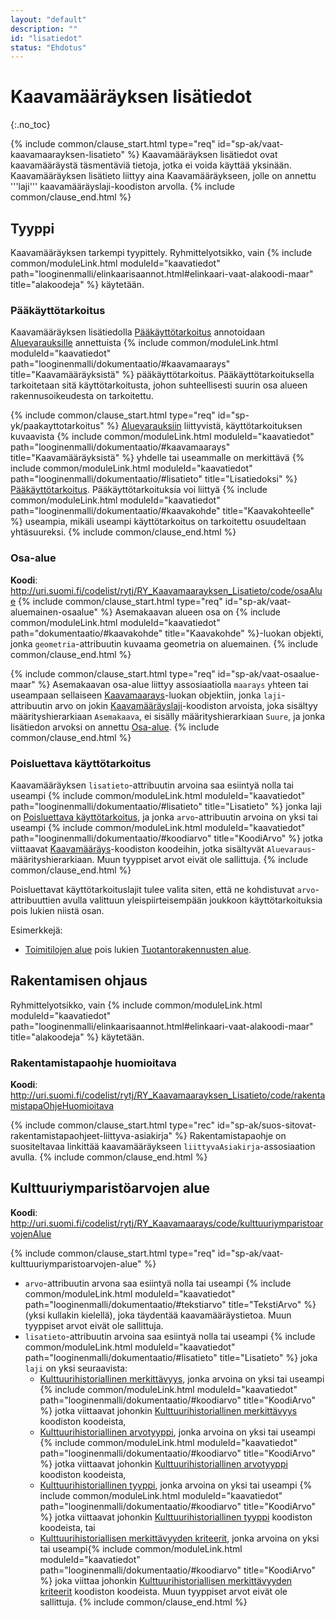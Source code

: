 ```yaml
---
layout: "default"
description: ""
id: "lisatiedot"
status: "Ehdotus"
---
```


# Kaavamääräyksen lisätiedot
{:.no_toc}

{% include common/clause_start.html type="req" id="sp-ak/vaat-kaavamaarayksen-lisatieto" %}
Kaavamääräyksen lisätiedot ovat kaavamääräystä täsmentäviä tietoja, jotka ei voida käyttää yksinään. Kaavamääräyksen lisätieto liittyy aina Kaavamääräykseen, jolle on annettu '''laji''' kaavamääräyslaji-koodiston arvolla.
{% include common/clause_end.html %}

## Tyyppi
Kaavamääräyksen tarkempi tyypittely. Ryhmittelyotsikko, vain {% include common/moduleLink.html moduleId="kaavatiedot" path="looginenmalli/elinkaarisaannot.html#elinkaari-vaat-alakoodi-maar" title="alakoodeja" %} käytetään.

### Pääkäyttötarkoitus
Kaavamääräyksen lisätiedolla [Pääkäyttötarkoitus](http://uri.suomi.fi/codelist/rytj/RY_Kaavamaarayksen_Lisatieto/code/paakayttotarkoitus) annotoidaan [Aluevarauksille](../aluevaraukset/index.md) annettuista {% include common/moduleLink.html moduleId="kaavatiedot" path="looginenmalli/dokumentaatio/#kaavamaarays" title="Kaavamääräyksistä" %} pääkäyttötarkoitus. Pääkäyttötarkoituksella tarkoitetaan sitä käyttötarkoitusta, johon suhteellisesti suurin osa alueen rakennusoikeudesta on tarkoitettu.

{% include common/clause_start.html type="req" id="sp-yk/paakayttotarkoitus" %}
[Aluevarauksiin](../aluevaraukset/index.md) liittyvistä, käyttötarkoituksen kuvaavista {% include common/moduleLink.html moduleId="kaavatiedot" path="looginenmalli/dokumentaatio/#kaavamaarays" title="Kaavamääräyksistä" %} yhdelle tai useammalle on merkittävä {% include common/moduleLink.html moduleId="kaavatiedot" path="looginenmalli/dokumentaatio/#lisatieto" title="Lisatiedoksi" %} [Pääkäyttötarkoitus](http://uri.suomi.fi/codelist/rytj/RY_Kaavamaarayksen_Lisatieto/code/paakayttotarkoitus). Pääkäyttötarkoituksia voi liittyä {% include common/moduleLink.html moduleId="kaavatiedot" path="looginenmalli/dokumentaatio/#kaavakohde" title="Kaavakohteelle" %} useampia, mikäli useampi käyttötarkoitus on tarkoitettu  osuudeltaan yhtäsuureksi.
{% include common/clause_end.html %}

### Osa-alue
**Koodi**: <http://uri.suomi.fi/codelist/rytj/RY_Kaavamaarayksen_Lisatieto/code/osaAlue>
{% include common/clause_start.html type="req" id="sp-ak/vaat-aluemainen-osaalue" %}
Asemakaavan alueen osa on {% include common/moduleLink.html moduleId="kaavatiedot" path="dokumentaatio/#kaavakohde" title="Kaavakohde" %}-luokan objekti, jonka ```geometria```-attribuutin kuvaama geometria on aluemainen.
{% include common/clause_end.html %}

{% include common/clause_start.html type="req" id="sp-ak/vaat-osaalue-maar" %}
Asemakaavan osa-alue liittyy assosiaatiolla ```maarays``` yhteen tai useampaan sellaiseen [Kaavamaarays](dokumentaatio/#kaavamaarays)-luokan objektiin, jonka ```laji```-attribuutin arvo on jokin [Kaavamääräyslaji](http://uri.suomi.fi/codelist/rytj/RY_Kaavamaarays)-koodiston arvoista, joka sisältyy määrityshierarkiaan ```Asemakaava```, ei sisälly määrityshierarkiaan ```Suure```, ja jonka lisätiedon arvoksi on annettu [Osa-alue](http://uri.suomi.fi/codelist/rytj/RY_Kaavamaarayksen_Lisatieto/osaAlue).
{% include common/clause_end.html %}

### Poisluettava käyttötarkoitus
Kaavamääräyksen ```lisatieto```-attribuutin arvoina saa esiintyä nolla tai useampi {% include common/moduleLink.html moduleId="kaavatiedot" path="looginenmalli/dokumentaatio/#lisatieto" title="Lisatieto" %} jonka laji on [Poisluettava käyttötarkoitus](http://uri.suomi.fi/codelist/rytj/RY_Kaavamaarayksen_Lisatieto/code/poisluettavaKayttotarkoitus), ja jonka ```arvo```-attribuutin arvoina on yksi tai useampi {% include common/moduleLink.html moduleId="kaavatiedot" path="looginenmalli/dokumentaatio/#koodiarvo" title="KoodiArvo" %} jotka viittaavat [Kaavamääräys](http://uri.suomi.fi/codelist/rytj/RY_Kaavamaarays)-koodiston koodeihin, jotka sisältyvät ```Aluevaraus```-määrityshierarkiaan. Muun tyyppiset arvot eivät ole sallittuja.
{% include common/clause_end.html %}

Poisluettavat käyttötarkoituslajit tulee valita siten, että ne kohdistuvat ```arvo```-attribuuttien avulla valittuun yleispiirteisempään joukkoon käyttötarkoituksia pois lukien niistä osan.

Esimerkkejä: 
* [Toimitilojen alue](http://uri.suomi.fi/codelist/rytj/RY_Kaavamaarays/code/toimitilojenAlue) pois lukien [Tuotantorakennusten alue](http://uri.suomi.fi/codelist/rytj/RY_Kaavamaarays/code/tuotantorakennustenAlue).

## Rakentamisen ohjaus

Ryhmittelyotsikko, vain {% include common/moduleLink.html moduleId="kaavatiedot" path="looginenmalli/elinkaarisaannot.html#elinkaari-vaat-alakoodi-maar" title="alakoodeja" %} käytetään.

### Rakentamistapaohje huomioitava
**Koodi**: <http://uri.suomi.fi/codelist/rytj/RY_Kaavamaarayksen_Lisatieto/code/rakentamistapaOhjeHuomioitava>

{% include common/clause_start.html type="rec" id="sp-ak/suos-sitovat-rakentamistapaohjeet-liittyva-asiakirja" %}
Rakentamistapaohje on suositeltavaa linkittää kaavamääräykseen ```liittyvaAsiakirja```-assosiaation avulla.
{% include common/clause_end.html %}


## Kulttuuriymparistöarvojen alue
**Koodi**: <http://uri.suomi.fi/codelist/rytj/RY_Kaavamaarays/code/kulttuuriymparistoarvojenAlue>

{% include common/clause_start.html type="req" id="sp-ak/vaat-kulttuuriymparistoarvojen-alue" %}
* ```arvo```-attribuutin arvona saa esiintyä nolla tai useampi {% include common/moduleLink.html moduleId="kaavatiedot" path="looginenmalli/dokumentaatio/#tekstiarvo" title="TekstiArvo" %} (yksi kullakin kielellä), joka täydentää kaavamääräystietoa. Muun tyyppiset arvot eivät ole sallittuja.
* ```lisatieto```-attribuutin arvoina saa esiintyä nolla tai useampi {% include common/moduleLink.html moduleId="kaavatiedot" path="looginenmalli/dokumentaatio/#lisatieto" title="Lisatieto" %} joka ```laji``` on yksi seuraavista:   
   * [Kulttuurihistoriallinen merkittävyys](http://uri.suomi.fi/codelist/rytj/RY_LisatiedonLaji_AK/code/05), jonka arvoina on yksi tai useampi {% include common/moduleLink.html moduleId="kaavatiedot" path="looginenmalli/dokumentaatio/#koodiarvo" title="KoodiArvo" %} jotka viittaavat johonkin [Kulttuurihistoriallinen merkittävyys](http://uri.suomi.fi/codelist/rakrek/kulthistmer) koodiston koodeista,
   * [Kulttuurihistoriallinen arvotyyppi](http://uri.suomi.fi/codelist/rytj/RY_LisatiedonLaji_AK/code/06), jonka arvoina on yksi tai useampi {% include common/moduleLink.html moduleId="kaavatiedot" path="looginenmalli/dokumentaatio/#koodiarvo" title="KoodiArvo" %} jotka viittaavat johonkin [Kulttuurihistoriallinen arvotyyppi](http://uri.suomi.fi/codelist/rakrek/Kulthistatyyp) koodiston koodeista,
   * [Kulttuurihistoriallinen tyyppi](http://uri.suomi.fi/codelist/rytj/RY_LisatiedonLaji_AK/code/07), jonka arvoina on yksi tai useampi {% include common/moduleLink.html moduleId="kaavatiedot" path="looginenmalli/dokumentaatio/#koodiarvo" title="KoodiArvo" %} jotka viittaavat johonkin [Kulttuurihistoriallinen tyyppi](http://uri.suomi.fi/codelist/rakrek/kulthistyyp) koodiston koodeista, tai
   * [Kulttuurihistoriallisen merkittävyyden kriteerit](http://uri.suomi.fi/codelist/rytj/RY_LisatiedonLaji_AK/code/08), jonka arvoina on yksi tai useampi{% include common/moduleLink.html moduleId="kaavatiedot" path="looginenmalli/dokumentaatio/#koodiarvo" title="KoodiArvo" %} joka viittaa johonkin [Kulttuurihistoriallisen merkittävyyden kriteerit](http://uri.suomi.fi/codelist/rakrek/KultKritee) koodiston koodeista.
Muun tyyppiset arvot eivät ole sallittuja.
{% include common/clause_end.html %}